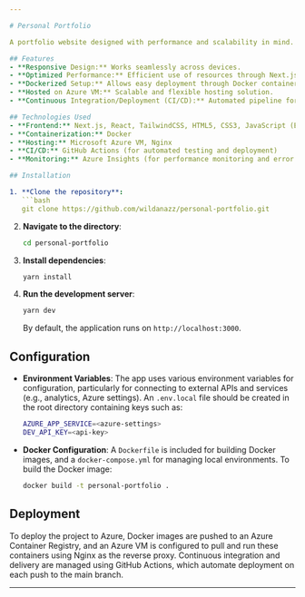 ```yaml
---

# Personal Portfolio

A portfolio website designed with performance and scalability in mind. It utilizes modern web technologies to ensure responsiveness, speed, and a smooth user experience. The website serves as both a portfolio and a learning ground for implementing and experimenting with various web development practices.

## Features
- **Responsive Design:** Works seamlessly across devices.
- **Optimized Performance:** Efficient use of resources through Next.js' optimization features.
- **Dockerized Setup:** Allows easy deployment through Docker containers.
- **Hosted on Azure VM:** Scalable and flexible hosting solution.
- **Continuous Integration/Deployment (CI/CD):** Automated pipeline for deployment and updates.

## Technologies Used
- **Frontend:** Next.js, React, TailwindCSS, HTML5, CSS3, JavaScript (ES6+)
- **Containerization:** Docker
- **Hosting:** Microsoft Azure VM, Nginx
- **CI/CD:** GitHub Actions (for automated testing and deployment)
- **Monitoring:** Azure Insights (for performance monitoring and error tracking)

## Installation

1. **Clone the repository**:
   ```bash
   git clone https://github.com/wildanazz/personal-portfolio.git
   ```

2. **Navigate to the directory**:
   ```bash
   cd personal-portfolio
   ```

3. **Install dependencies**:
   ```bash
   yarn install
   ```

4. **Run the development server**:
   ```bash
   yarn dev
   ```

   By default, the application runs on `http://localhost:3000`.

## Configuration

- **Environment Variables**:
  The app uses various environment variables for configuration, particularly for connecting to external APIs and services (e.g., analytics, Azure settings). An `.env.local` file should be created in the root directory containing keys such as:
  
   ```bash
   AZURE_APP_SERVICE=<azure-settings>
   DEV_API_KEY=<api-key>
   ```

- **Docker Configuration**:
  A `Dockerfile` is included for building Docker images, and a `docker-compose.yml` for managing local environments. To build the Docker image:
   ```bash
   docker build -t personal-portfolio .
   ```

## Deployment

To deploy the project to Azure, Docker images are pushed to an Azure Container Registry, and an Azure VM is configured to pull and run these containers using Nginx as the reverse proxy. Continuous integration and delivery are managed using GitHub Actions, which automate deployment on each push to the main branch.

---
```

